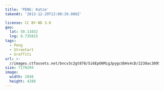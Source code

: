 ```yaml
---
title: 'PENG: Katze'
takenAt: '2013-12-29T13:00:39.000Z'

license: CC BY-ND 3.0
geo:
  lat: 50.11032
  lng: 8.735815
tags:
  - Peng
  - Streetart
  - Graffiti
url: >-
  //images.ctfassets.net/bncv3c2gt878/5i6EpO6MigJpygcUbHs4cD/2238ac389530f532904448f44a66a588/peng-katze_11625281183_o
size: 7170294
image:
  width: 2848
  height: 4288
---
```


